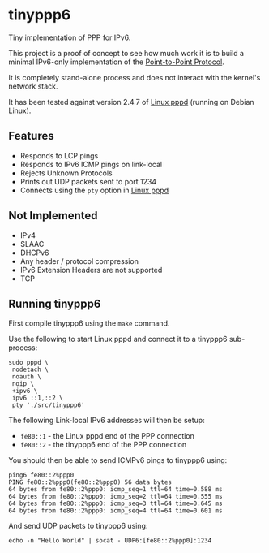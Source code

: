 tinyppp6
========

Tiny implementation of PPP for IPv6.

This project is a proof of concept to see how much work it is to build a minimal IPv6-only implementation of the [Point-to-Point Protocol].

It is completely stand-alone process and does not interact with the kernel's network stack.

It has been tested against version 2.4.7 of [Linux pppd] (running on Debian Linux).


Features
--------

* Responds to LCP pings
* Responds to IPv6 ICMP pings on link-local
* Rejects Unknown Protocols
* Prints out UDP packets sent to port 1234
* Connects using the `pty` option in [Linux pppd]


Not Implemented
---------------

* IPv4
* SLAAC
* DHCPv6
* Any header / protocol compression
* IPv6 Extension Headers are not supported
* TCP


Running tinyppp6
----------------

First compile tinyppp6 using the `make` command.

Use the following to start Linux pppd and connect it to a tinyppp6 sub-process:

```
sudo pppd \
 nodetach \
 noauth \
 noip \
 +ipv6 \
 ipv6 ::1,::2 \
 pty './src/tinyppp6'
```

The following Link-local IPv6 addresses will then be setup:

* `fe80::1` - the Linux pppd end of the PPP connection
* `fe80::2` - the tinyppp6 end of the PPP connection


You should then be able to send ICMPv6 pings to tinyppp6 using:

```
ping6 fe80::2%ppp0
PING fe80::2%ppp0(fe80::2%ppp0) 56 data bytes
64 bytes from fe80::2%ppp0: icmp_seq=1 ttl=64 time=0.588 ms
64 bytes from fe80::2%ppp0: icmp_seq=2 ttl=64 time=0.555 ms
64 bytes from fe80::2%ppp0: icmp_seq=3 ttl=64 time=0.645 ms
64 bytes from fe80::2%ppp0: icmp_seq=4 ttl=64 time=0.601 ms
```

And send UDP packets to tinyppp6 using:
```
echo -n "Hello World" | socat - UDP6:[fe80::2%ppp0]:1234
```


[Point-to-Point Protocol]:  https://en.wikipedia.org/wiki/Point-to-Point_Protocol
[Linux pppd]:  https://ppp.samba.org/
